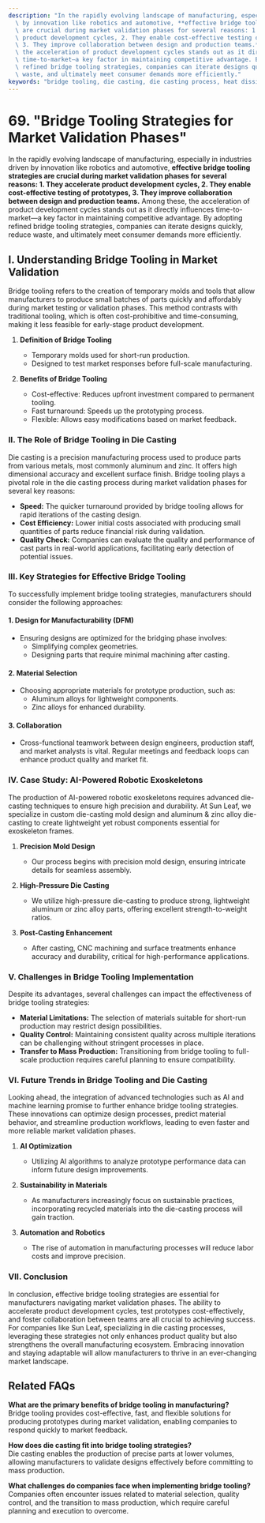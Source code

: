 ```yaml
---
description: "In the rapidly evolving landscape of manufacturing, especially in industries driven\
  \ by innovation like robotics and automotive, **effective bridge tooling strategies\
  \ are crucial during market validation phases for several reasons: 1. They accelerate\
  \ product development cycles, 2. They enable cost-effective testing of prototypes,\
  \ 3. They improve collaboration between design and production teams.** Among these,\
  \ the acceleration of product development cycles stands out as it directly influences\
  \ time-to-market—a key factor in maintaining competitive advantage. By adopting\
  \ refined bridge tooling strategies, companies can iterate designs quickly, reduce\
  \ waste, and ultimately meet consumer demands more efficiently."
keywords: "bridge tooling, die casting, die casting process, heat dissipation efficiency"
---
```

# 69. "Bridge Tooling Strategies for Market Validation Phases"

In the rapidly evolving landscape of manufacturing, especially in industries driven by innovation like robotics and automotive, **effective bridge tooling strategies are crucial during market validation phases for several reasons: 1. They accelerate product development cycles, 2. They enable cost-effective testing of prototypes, 3. They improve collaboration between design and production teams.** Among these, the acceleration of product development cycles stands out as it directly influences time-to-market—a key factor in maintaining competitive advantage. By adopting refined bridge tooling strategies, companies can iterate designs quickly, reduce waste, and ultimately meet consumer demands more efficiently.

## **I. Understanding Bridge Tooling in Market Validation**

Bridge tooling refers to the creation of temporary molds and tools that allow manufacturers to produce small batches of parts quickly and affordably during market testing or validation phases. This method contrasts with traditional tooling, which is often cost-prohibitive and time-consuming, making it less feasible for early-stage product development. 

1. **Definition of Bridge Tooling**
   - Temporary molds used for short-run production.
   - Designed to test market responses before full-scale manufacturing.
   
2. **Benefits of Bridge Tooling**
   - Cost-effective: Reduces upfront investment compared to permanent tooling.
   - Fast turnaround: Speeds up the prototyping process.
   - Flexible: Allows easy modifications based on market feedback.

### **II. The Role of Bridge Tooling in Die Casting**

Die casting is a precision manufacturing process used to produce parts from various metals, most commonly aluminum and zinc. It offers high dimensional accuracy and excellent surface finish. Bridge tooling plays a pivotal role in the die casting process during market validation phases for several key reasons:

- **Speed:** The quicker turnaround provided by bridge tooling allows for rapid iterations of the casting design.
- **Cost Efficiency:** Lower initial costs associated with producing small quantities of parts reduce financial risk during validation.
- **Quality Check:** Companies can evaluate the quality and performance of cast parts in real-world applications, facilitating early detection of potential issues.

### **III. Key Strategies for Effective Bridge Tooling**

To successfully implement bridge tooling strategies, manufacturers should consider the following approaches:

#### **1. Design for Manufacturability (DFM)**
   - Ensuring designs are optimized for the bridging phase involves:
     - Simplifying complex geometries.
     - Designing parts that require minimal machining after casting.
   
#### **2. Material Selection**
   - Choosing appropriate materials for prototype production, such as:
     - Aluminum alloys for lightweight components.
     - Zinc alloys for enhanced durability.

#### **3. Collaboration**
   - Cross-functional teamwork between design engineers, production staff, and market analysts is vital. Regular meetings and feedback loops can enhance product quality and market fit.

### **IV. Case Study: AI-Powered Robotic Exoskeletons**

The production of AI-powered robotic exoskeletons requires advanced die-casting techniques to ensure high precision and durability. At Sun Leaf, we specialize in custom die-casting mold design and aluminum & zinc alloy die-casting to create lightweight yet robust components essential for exoskeleton frames.

1. **Precision Mold Design**
   - Our process begins with precision mold design, ensuring intricate details for seamless assembly.
   
2. **High-Pressure Die Casting**
   - We utilize high-pressure die-casting to produce strong, lightweight aluminum or zinc alloy parts, offering excellent strength-to-weight ratios.

3. **Post-Casting Enhancement**
   - After casting, CNC machining and surface treatments enhance accuracy and durability, critical for high-performance applications.

### **V. Challenges in Bridge Tooling Implementation**

Despite its advantages, several challenges can impact the effectiveness of bridge tooling strategies:

- **Material Limitations:** The selection of materials suitable for short-run production may restrict design possibilities.
- **Quality Control:** Maintaining consistent quality across multiple iterations can be challenging without stringent processes in place.
- **Transfer to Mass Production:** Transitioning from bridge tooling to full-scale production requires careful planning to ensure compatibility.

### **VI. Future Trends in Bridge Tooling and Die Casting**

Looking ahead, the integration of advanced technologies such as AI and machine learning promise to further enhance bridge tooling strategies. These innovations can optimize design processes, predict material behavior, and streamline production workflows, leading to even faster and more reliable market validation phases.

1. **AI Optimization**
   - Utilizing AI algorithms to analyze prototype performance data can inform future design improvements.

2. **Sustainability in Materials**
   - As manufacturers increasingly focus on sustainable practices, incorporating recycled materials into the die-casting process will gain traction.

3. **Automation and Robotics**
   - The rise of automation in manufacturing processes will reduce labor costs and improve precision.

### **VII. Conclusion**

In conclusion, effective bridge tooling strategies are essential for manufacturers navigating market validation phases. The ability to accelerate product development cycles, test prototypes cost-effectively, and foster collaboration between teams are all crucial to achieving success. For companies like Sun Leaf, specializing in die casting processes, leveraging these strategies not only enhances product quality but also strengthens the overall manufacturing ecosystem. Embracing innovation and staying adaptable will allow manufacturers to thrive in an ever-changing market landscape.

## Related FAQs

**What are the primary benefits of bridge tooling in manufacturing?**  
Bridge tooling provides cost-effective, fast, and flexible solutions for producing prototypes during market validation, enabling companies to respond quickly to market feedback.

**How does die casting fit into bridge tooling strategies?**  
Die casting enables the production of precise parts at lower volumes, allowing manufacturers to validate designs effectively before committing to mass production.

**What challenges do companies face when implementing bridge tooling?**  
Companies often encounter issues related to material selection, quality control, and the transition to mass production, which require careful planning and execution to overcome.
